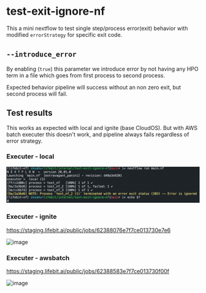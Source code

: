 # test-exit-ignore-nf

This a mini nextflow to test single step/process error(exit) behavior with modified `errorStrategy` for specific exit code.

## `--introduce_error`

By enabling (`true`) this parameter we introduce error by not having any HPO term in a file which goes from first process to second process.

Expected behavior pipeline will success without an non zero exit, but second process will fail.

## Test results

This works as expected with local and ignite (base CloudOS). But with AWS batch executer this doesn't work, and pipeline always fails regardless of error strategy.

### Executer - local

<img alt="local_run" src="./img/Screenshot 2022-02-11 at 12.31.42 PM.png">

### Executer - ignite

https://staging.lifebit.ai/public/jobs/62388076e7f7ce013730e7e6

<img width="753" alt="image" src="https://user-images.githubusercontent.com/23085664/160109558-93ae172e-379d-4196-9229-4b497187d629.png">

### Executer - awsbatch

https://staging.lifebit.ai/public/jobs/62388583e7f7ce013730f00f

<img width="668" alt="image" src="https://user-images.githubusercontent.com/23085664/160109725-d8a0bac5-5b9d-4e37-b58f-521e94317647.png">
